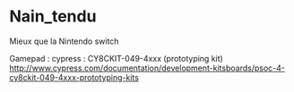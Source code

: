 # Nain_tendu
Mieux que la Nintendo switch

Gamepad :
	cypress :	CY8CKIT-049-4xxx (prototyping kit) http://www.cypress.com/documentation/development-kitsboards/psoc-4-cy8ckit-049-4xxx-prototyping-kits
	
